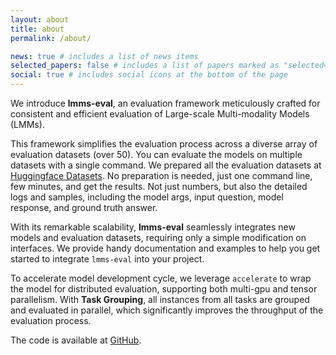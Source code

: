 ```yaml
---
layout: about
title: about
permalink: /about/

news: true # includes a list of news items
selected_papers: false # includes a list of papers marked as "selected={true}"
social: true # includes social icons at the bottom of the page
---
```


We introduce **lmms-eval**, an evaluation framework meticulously crafted for consistent and efficient evaluation of Large-scale Multi-modality Models (LMMs).

This framework simplifies the evaluation process across a diverse array of evaluation datasets (over 50). You can evaluate the models on multiple datasets with a single command. We prepared all the evaluation datasets at [Huggingface Datasets](https://huggingface.co/lmms-lab). No preparation is needed, just one command line, few minutes, and get the results. Not just numbers, but also the detailed logs and samples, including the model args, input question, model response, and ground truth answer.

With its remarkable scalability, **lmms-eval** seamlessly integrates new models and evaluation datasets, requiring only a simple modification on interfaces. We provide handy documentation and examples to help you get started to integrate `lmms-eval` into your project.

To accelerate model development cycle, we leverage `accelerate` to wrap the model for distributed evaluation, supporting both multi-gpu and tensor parallelism. With **Task Grouping**, all instances from all tasks are grouped and evaluated in parallel, which significantly improves the throughput of the evaluation process.

The code is available at [GitHub](https://github.com/EvolvingLMMs-Lab/lmms-eval/).
